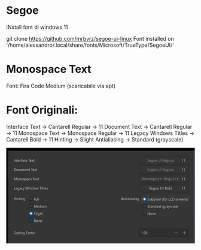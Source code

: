 # Segoe
INstall font di windows 11

git clone https://github.com/mrbvrz/segoe-ui-linux
Font installed on '/home/alessandro/.local/share/fonts/Microsoft/TrueType/SegoeUI/'

# Monospace Text
Font: Fira Code Medium (scaricabile via apt)


# Font Originali:

Interface Text -> Cantarell Regular -> 11
Document Text -> Cantarell Regular -> 11
Monospace Text -> Monospace Regular -> 11
Legacy Windows Titles -> Cantarell Bold -> 11
Hinting -> Slight
Antialiasing -> Standard (grayscale)


![title](../images/font.png)